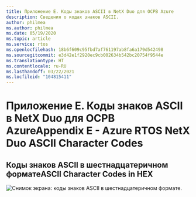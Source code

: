 ```yaml
---
title: Приложение E. Коды знаков ASCII в NetX Duo для ОСРВ Azure
description: Сведения о кодах знаков ASCII.
author: philmea
ms.author: philmea
ms.date: 05/19/2020
ms.topic: article
ms.service: rtos
ms.openlocfilehash: 18b6f609c95fbd7af761197ab8fa6a179d542498
ms.sourcegitcommit: e3d42e1f2920ec9cb002634b542bc20754f9544e
ms.translationtype: HT
ms.contentlocale: ru-RU
ms.lasthandoff: 03/22/2021
ms.locfileid: "104815411"
---
```

# <a name="appendix-e----azure-rtos-netx-duo-ascii-character-codes"></a><span data-ttu-id="6a2f9-103">Приложение E. Коды знаков ASCII в NetX Duo для ОСРВ Azure</span><span class="sxs-lookup"><span data-stu-id="6a2f9-103">Appendix E -  Azure RTOS NetX Duo ASCII Character Codes</span></span> 

## <a name="ascii-character-codes-in-hex"></a><span data-ttu-id="6a2f9-104">Коды знаков ASCII в шестнадцатеричном формате</span><span class="sxs-lookup"><span data-stu-id="6a2f9-104">ASCII Character Codes in HEX</span></span>

![Снимок экрана: коды знаков ASCII в шестнадцатеричном формате.](./media/user-guide/ascii-character-codes-hex.png)